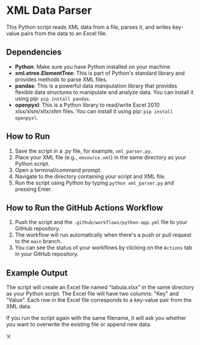 # XML Data Parser

This Python script reads XML data from a file, parses it, and writes key-value pairs from the data to an Excel file.

## Dependencies

- **Python**: Make sure you have Python installed on your machine.
- **xml.etree.ElementTree**: This is part of Python's standard library and provides methods to parse XML files.
- **pandas**: This is a powerful data manipulation library that provides flexible data structures to manipulate and analyze data. You can install it using pip: `pip install pandas`.
- **openpyxl**: This is a Python library to read/write Excel 2010 xlsx/xlsm/xltx/xltm files. You can install it using pip: `pip install openpyxl`.

## How to Run

1. Save the script in a .py file, for example, `xml_parser.py`.
2. Place your XML file (e.g., `xmsource.xml`) in the same directory as your Python script.
3. Open a terminal/command prompt.
4. Navigate to the directory containing your script and XML file.
5. Run the script using Python by typing `python xml_parser.py` and pressing Enter.

## How to Run the GitHub Actions Workflow

1. Push the script and the `.github/workflows/python-app.yml` file to your GitHub repository.
2. The workflow will run automatically when there's a push or pull request to the `main` branch.
3. You can see the status of your workflows by clicking on the `Actions` tab in your GitHub repository.

## Example Output

The script will create an Excel file named "tabula.xlsx" in the same directory as your Python script. The Excel file will have two columns: "Key" and "Value". Each row in the Excel file corresponds to a key-value pair from the XML data.

If you run the script again with the same filename, it will ask you whether you want to overwrite the existing file or append new data.

☠️
